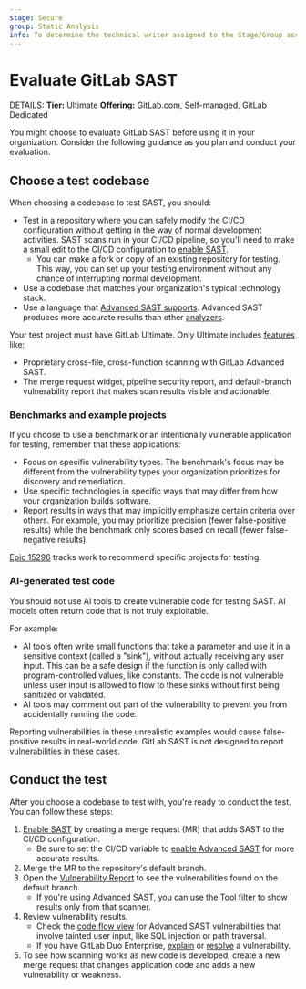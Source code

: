 ```yaml
---
stage: Secure
group: Static Analysis
info: To determine the technical writer assigned to the Stage/Group associated with this page, see https://handbook.gitlab.com/handbook/product/ux/technical-writing/#assignments
---
```


# Evaluate GitLab SAST

DETAILS:
**Tier:** Ultimate
**Offering:** GitLab.com, Self-managed, GitLab Dedicated

You might choose to evaluate GitLab SAST before using it in your organization.
Consider the following guidance as you plan and conduct your evaluation.

## Choose a test codebase

When choosing a codebase to test SAST, you should:

- Test in a repository where you can safely modify the CI/CD configuration without getting in the way of normal development activities.
  SAST scans run in your CI/CD pipeline, so you'll need to make a small edit to the CI/CD configuration to [enable SAST](index.md#configuration).
  - You can make a fork or copy of an existing repository for testing. This way, you can set up your testing environment without any chance of interrupting normal development.
- Use a codebase that matches your organization's typical technology stack.
- Use a language that [Advanced SAST supports](gitlab_advanced_sast.md#supported-languages).
  Advanced SAST produces more accurate results than other [analyzers](analyzers.md).

Your test project must have GitLab Ultimate. Only Ultimate includes [features](index.md#features) like:

- Proprietary cross-file, cross-function scanning with GitLab Advanced SAST.
- The merge request widget, pipeline security report, and default-branch vulnerability report that makes scan results visible and actionable.

### Benchmarks and example projects

If you choose to use a benchmark or an intentionally vulnerable application for testing, remember that these applications:

- Focus on specific vulnerability types.
  The benchmark's focus may be different from the vulnerability types your organization prioritizes for discovery and remediation.
- Use specific technologies in specific ways that may differ from how your organization builds software.
- Report results in ways that may implicitly emphasize certain criteria over others.
  For example, you may prioritize precision (fewer false-positive results) while the benchmark only scores based on recall (fewer false-negative results).

[Epic 15296](https://gitlab.com/groups/gitlab-org/-/epics/15296) tracks work to recommend specific projects for testing.

### AI-generated test code

You should not use AI tools to create vulnerable code for testing SAST.
AI models often return code that is not truly exploitable.

For example:

- AI tools often write small functions that take a parameter and use it in a sensitive context (called a "sink"), without actually receiving any user input.
  This can be a safe design if the function is only called with program-controlled values, like constants.
  The code is not vulnerable unless user input is allowed to flow to these sinks without first being sanitized or validated.
- AI tools may comment out part of the vulnerability to prevent you from accidentally running the code.

Reporting vulnerabilities in these unrealistic examples would cause false-positive results in real-world code.
GitLab SAST is not designed to report vulnerabilities in these cases.

## Conduct the test

After you choose a codebase to test with, you're ready to conduct the test. You can follow these steps:

1. [Enable SAST](index.md#configuration) by creating a merge request (MR) that adds SAST to the CI/CD configuration.
   - Be sure to set the CI/CD variable to [enable Advanced SAST](gitlab_advanced_sast.md#enable-advanced-sast-scanning) for more accurate results.
1. Merge the MR to the repository's default branch.
1. Open the [Vulnerability Report](../vulnerability_report/index.md) to see the vulnerabilities found on the default branch.
   - If you're using Advanced SAST, you can use the [Tool filter](../vulnerability_report/index.md#tool-filter) to show results only from that scanner.
1. Review vulnerability results.
   - Check the [code flow view](../vulnerabilities/index.md#vulnerability-code-flow) for Advanced SAST vulnerabilities that involve tainted user input, like SQL injection or path traversal.
   - If you have GitLab Duo Enterprise, [explain](../vulnerabilities/index.md#explaining-a-vulnerability) or [resolve](../vulnerabilities/index.md#resolve-a-vulnerability) a vulnerability.
1. To see how scanning works as new code is developed, create a new merge request that changes application code and adds a new vulnerability or weakness.
